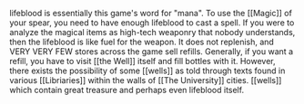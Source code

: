 lifeblood is essentially this game's word for "mana". To use the [[Magic]] of your spear, you need to have enough lifeblood to cast a spell. If you were to analyze the magical items as high-tech weaponry that nobody understands, then the lifeblood is like fuel for the weapon. It does not replenish, and VERY VERY FEW stores across the game sell refills. Generally, if you want a refill, you have to visit [[the Well]] itself and fill bottles with it. However, there exists the possibility of some [[wells]] as told through texts found in various [[Libriaries]] within the walls of [[The University]] cities. [[wells]] which contain great treasure and perhaps even lifeblood itself. 